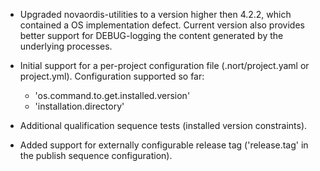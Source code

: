 * Upgraded novaordis-utilities to a version higher then 4.2.2, which contained a OS implementation defect. Current
  version also provides better support for DEBUG-logging the content generated by the underlying processes.

* Initial support for a per-project configuration file (.nort/project.yaml or project.yml). Configuration supported 
  so far:
  * 'os.command.to.get.installed.version'
  * 'installation.directory'

* Additional qualification sequence tests (installed version constraints).

* Added support for externally configurable release tag ('release.tag' in the publish sequence configuration).